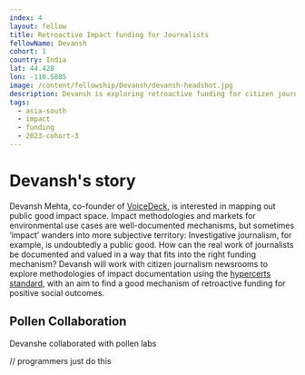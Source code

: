 ```yaml
---
index: 4
layout: fellow
title: Retroactive Impact funding for Journalists
fellowName: Devansh
cohort: 1
country: India
lat: 44.428
lon: -110.5885
image: /content/fellowship/Devansh/devansh-headshot.jpg
description: Devansh is exploring retroactive funding for citizen journalists
tags:
  - asia-south
  - impact
  - funding
  - 2023-cohort-3
---
```


# Devansh's story

Devansh Mehta, co-founder of [VoiceDeck](https://voicedeck.org/), is interested in mapping out public good impact space. Impact methodologies and markets for environmental use cases are well-documented mechanisms, but sometimes ‘impact’ wanders into more subjective territory: Investigative journalism, for example, is undoubtedly a public good. How can the real work of journalists be documented and valued in a way that fits into the right funding mechanism? Devansh will work with citizen journalism newsrooms to explore methodologies of impact documentation using the [hypercerts standard,](https://hypercerts.org/) with an aim to find a good mechanism of retroactive funding for positive social outcomes.

## Pollen Collaboration

Devanshe collaborated with pollen labs

// programmers just do this
